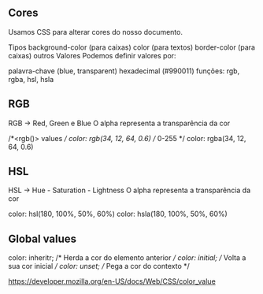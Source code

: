 ## Cores
Usamos CSS para alterar cores do nosso documento.

Tipos
background-color (para caixas)
color (para textos)
border-color (para caixas)
outros
Valores
Podemos definir valores por:

palavra-chave (blue, transparent)
hexadecimal (#990011)
funções: rgb, rgba, hsl, hsla

## RGB
RGB → Red, Green e Blue
O alpha representa a transparência da cor

/*<rgb()> values */
color: rgb(34, 12, 64, 0.6) /* 0-255 */
color: rgba(34, 12, 64, 0.6)

## HSL
HSL → Hue - Saturation - Lightness
O alpha representa a transparência da cor

color: hsl(180, 100%, 50%, 60%)
color: hsla(180, 100%, 50%, 60%)

## Global values 
color: inheritr; /* Herda a cor do elemento anterior */
color: initial; /* Volta a sua cor inicial */
color: unset; /* Pega a cor do contexto */

https://developer.mozilla.org/en-US/docs/Web/CSS/color_value

